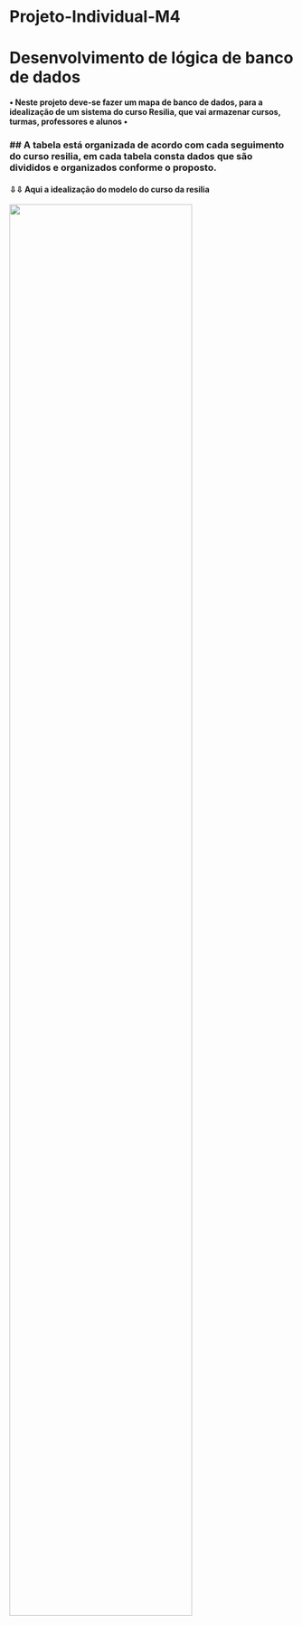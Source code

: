 # Projeto-Individual-M4
<h1>Desenvolvimento de lógica de banco de dados</h1> 
<b>• Neste projeto deve-se fazer um mapa de banco de dados, para a idealização de um sistema do curso Resilia, que vai armazenar cursos, turmas, professores e alunos •</b>


<h3>
 ## A tabela está organizada de acordo com cada seguimento do curso resilia, em cada tabela consta dados que são divididos e organizados conforme o proposto. 
</h3>

<h4>⇩⇩ Aqui a idealização do modelo do curso da resilia </h4>


<div align="left">
  <img width="80%" src="https://github.com/susueellen/Projeto-Individual-M4/blob/main/C%C3%B3pia%20do%20Diagrama%20sem%20nome.drawio.png" />
</div>
